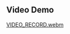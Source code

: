 Video Demo
--------------

[VIDEO_RECORD.webm](https://github.com/user-attachments/assets/a86cd63c-9384-41d9-b92d-8dd8d99c5408)

